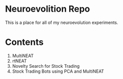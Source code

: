 # Neuroevolition Repo
This is a place for all of my neuroevolution experiments.

# Contents
1. MultiNEAT  
2. rtNEAT  
3. Novelty Search for Stock Trading  
4. Stock Trading Bots using PCA and MultiNEAT  


